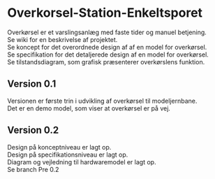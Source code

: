 # Overkorsel-Station-Enkeltsporet
Overkørsel er et varslingsanlæg med faste tider og manuel betjening.  
Se wiki for en beskrivelse af projektet.  
Se koncept for det overordnede design af af en model for overkørsel.  
Se specifikation for det detaljerede design af en model for overkørsel.  
Se tilstandsdiagram, som grafisk præsenterer overkørslens funktion.
## Version 0.1
Versionen er første trin i udvikling af overkørsel til modeljernbane.  
Det er en demo model, som viser at overkørsel er på vej. 
## Version 0.2
Design på konceptniveau er lagt op.  
Design på specifikationsniveau er lagt op.  
Diagram og vejledning til hardwaremodel er lagt op.  
Se branch Pre 0.2
